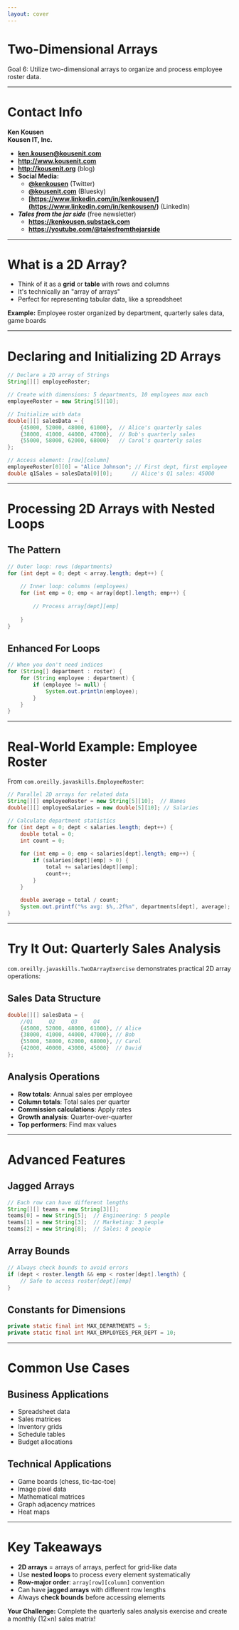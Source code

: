 ```yaml
---
layout: cover
---
```


# Two-Dimensional Arrays

<div class="pt-12">
  <span class="px-2 py-1 rounded">
    Goal 6: Utilize two-dimensional arrays to organize and process employee roster data.
  </span>
</div>

---

# Contact Info

**Ken Kousen**<br>
**Kousen IT, Inc.**

- **ken.kousen@kousenit.com**
- **http://www.kousenit.com**
- **http://kousenit.org** (blog)
- **Social Media:**
  - **[@kenkousen](https://twitter.com/kenkousen)** (Twitter)
  - **[@kousenit.com](https://bsky.app/profile/kousenit.com)** (Bluesky)
  - **[https://www.linkedin.com/in/kenkousen/](https://www.linkedin.com/in/kenkousen/)** (LinkedIn)
- ***Tales from the jar side*** (free newsletter)
  - **https://kenkousen.substack.com**
  - **https://youtube.com/@talesfromthejarside**

---

# What is a 2D Array?

<v-clicks>

- Think of it as a **grid** or **table** with rows and columns
- It's technically an "array of arrays"
- Perfect for representing tabular data, like a spreadsheet

</v-clicks>

<div class="mt-8">
<v-click>

**Example:** Employee roster organized by department, quarterly sales data, game boards

</v-click>
</div>

---

# Declaring and Initializing 2D Arrays

```java
// Declare a 2D array of Strings
String[][] employeeRoster;

// Create with dimensions: 5 departments, 10 employees max each
employeeRoster = new String[5][10];

// Initialize with data
double[][] salesData = {
    {45000, 52000, 48000, 61000},  // Alice's quarterly sales
    {38000, 41000, 44000, 47000},  // Bob's quarterly sales
    {55000, 58000, 62000, 68000}   // Carol's quarterly sales
};

// Access element: [row][column]
employeeRoster[0][0] = "Alice Johnson"; // First dept, first employee
double q1Sales = salesData[0][0];      // Alice's Q1 sales: 45000
```

---

# Processing 2D Arrays with Nested Loops

<div class="grid grid-cols-2 gap-8">

<div>

## **The Pattern**
```java
// Outer loop: rows (departments)
for (int dept = 0; dept < array.length; dept++) {
    
    // Inner loop: columns (employees)
    for (int emp = 0; emp < array[dept].length; emp++) {
        
        // Process array[dept][emp]
        
    }
}
```

</div>

<div>

## **Enhanced For Loops**
```java
// When you don't need indices
for (String[] department : roster) {
    for (String employee : department) {
        if (employee != null) {
            System.out.println(employee);
        }
    }
}
```

</div>

</div>

---

# Real-World Example: Employee Roster

From `com.oreilly.javaskills.EmployeeRoster`:

```java
// Parallel 2D arrays for related data
String[][] employeeRoster = new String[5][10];  // Names
double[][] employeeSalaries = new double[5][10]; // Salaries

// Calculate department statistics
for (int dept = 0; dept < salaries.length; dept++) {
    double total = 0;
    int count = 0;
    
    for (int emp = 0; emp < salaries[dept].length; emp++) {
        if (salaries[dept][emp] > 0) {
            total += salaries[dept][emp];
            count++;
        }
    }
    
    double average = total / count;
    System.out.printf("%s avg: $%,.2f%n", departments[dept], average);
}
```

---

# Try It Out: Quarterly Sales Analysis

`com.oreilly.javaskills.TwoDArrayExercise` demonstrates practical 2D array operations:

<div class="grid grid-cols-2 gap-8">

<div>

## **Sales Data Structure**
```java
double[][] salesData = {
    //Q1     Q2     Q3     Q4
    {45000, 52000, 48000, 61000}, // Alice
    {38000, 41000, 44000, 47000}, // Bob
    {55000, 58000, 62000, 68000}, // Carol
    {42000, 40000, 43000, 45000}  // David
};
```

</div>

<div>

## **Analysis Operations**
<v-clicks>

- **Row totals**: Annual sales per employee
- **Column totals**: Total sales per quarter
- **Commission calculations**: Apply rates
- **Growth analysis**: Quarter-over-quarter
- **Top performers**: Find max values

</v-clicks>

</div>

</div>

---

# Advanced Features

<v-clicks>

## **Jagged Arrays**
```java
// Each row can have different lengths
String[][] teams = new String[3][];
teams[0] = new String[5];  // Engineering: 5 people
teams[1] = new String[3];  // Marketing: 3 people  
teams[2] = new String[8];  // Sales: 8 people
```

## **Array Bounds**
```java
// Always check bounds to avoid errors
if (dept < roster.length && emp < roster[dept].length) {
    // Safe to access roster[dept][emp]
}
```

## **Constants for Dimensions**
```java
private static final int MAX_DEPARTMENTS = 5;
private static final int MAX_EMPLOYEES_PER_DEPT = 10;
```

</v-clicks>

---

# Common Use Cases

<div class="grid grid-cols-2 gap-8">

<div>

## **Business Applications**
<v-clicks>

- Spreadsheet data
- Sales matrices
- Inventory grids
- Schedule tables
- Budget allocations

</v-clicks>

</div>

<div>

## **Technical Applications**
<v-clicks>

- Game boards (chess, tic-tac-toe)
- Image pixel data
- Mathematical matrices
- Graph adjacency matrices
- Heat maps

</v-clicks>

</div>

</div>

---

# Key Takeaways

<v-clicks>

- **2D arrays** = arrays of arrays, perfect for grid-like data
- Use **nested loops** to process every element systematically
- **Row-major order**: `array[row][column]` convention
- Can have **jagged arrays** with different row lengths
- Always **check bounds** before accessing elements

</v-clicks>

<div class="mt-8">
<v-click>

**Your Challenge:** Complete the quarterly sales analysis exercise and create a monthly (12×n) sales matrix!

</v-click>
</div>
